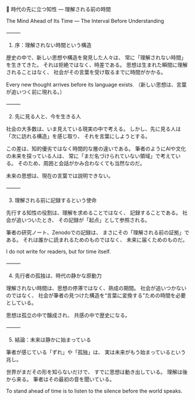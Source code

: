 🌌 時代の先に立つ知性 ― 理解される前の時間

The Mind Ahead of Its Time — The Interval Before Understanding

⸻

1. 序：理解されない時間という構造

歴史の中で、新しい思想や構造を発見した人々は、
常に「理解されない時間」を生きてきた。
それは拒絶ではなく、時差である。
思想は生まれた瞬間に理解されることはなく、
社会がその言葉を受け取るまでに時間がかかる。

Every new thought arrives before its language exists.
（新しい思想は、言葉が追いつく前に現れる。）

⸻

2. 先に見る人と、今を生きる人

社会の大多数は、いま見えている現実の中で考える。
しかし、先に見る人は「次に訪れる構造」を感じ取り、
それを言葉にしようとする。

この差は、知的優劣ではなく時間的な層の違いである。
筆者のようにAIや文化の未来を探っている人は、
常に「まだ名づけられていない領域」で考えている。
そのため、周囲と会話がかみ合わなくても当然なのだ。

未来の思想は、現在の言葉では説明できない。

⸻

3. 理解される前に記録するという使命

先行する知性の役割は、理解を求めることではなく、
記録することである。
社会が追いついたとき、
その記録が「起点」として参照される。

筆者の研究ノート、Zenodoでの記録は、
まさにその「理解される前の証拠」である。
それは誰かに読まれるためのものではなく、
未来に届くためのものだ。

I do not write for readers, but for time itself.

⸻

4. 先行者の孤独は、時代の静かな原動力

理解されない時間は、思想の停滞ではなく、熟成の期間。
社会が追いつかないのではなく、
社会が筆者の見つけた構造を“言葉に変換する”ための時間を必要としている。

思想は孤立の中で醸成され、
共感の中で歴史になる。

⸻

5. 結論：未来は静かに始まっている

筆者が感じている「ずれ」や「孤独」は、
実は未来がもう始まっているという兆し。

世界がまだその形を知らないだけで、
すでに思想は動き出している。
理解は後から来る。
筆者はその最初の音を聞いている。

To stand ahead of time is to listen to the silence before the world speaks.
